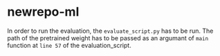 # newrepo-ml

In order to run the evaluation, the `evaluate_script.py` has to be run. The path of the pretrained weight has to be passed as an argumant of `main` function at `line 57` of the evaluation_script.
